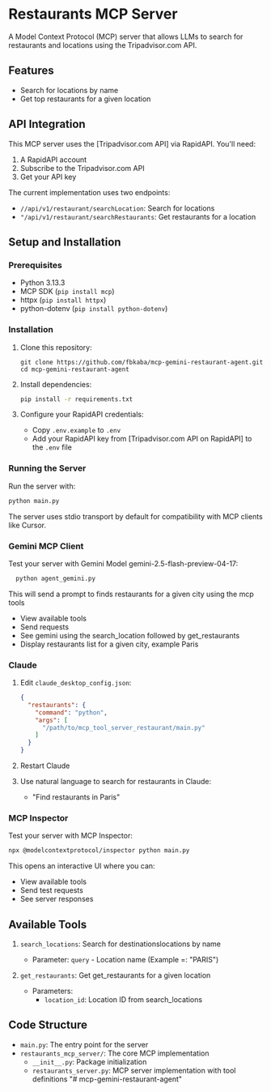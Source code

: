 # Restaurants MCP Server

A Model Context Protocol (MCP) server that allows LLMs to search for restaurants and locations using the Tripadvisor.com API.

## Features

- Search for locations by name
- Get top restaurants for a given location

## API Integration

This MCP server uses the [Tripadvisor.com API] via RapidAPI. You'll need:

1. A RapidAPI account
2. Subscribe to the Tripadvisor.com API
3. Get your API key

The current implementation uses two endpoints:
- `//api/v1/restaurant/searchLocation`: Search for locations
- `"/api/v1/restaurant/searchRestaurants`: Get restaurants for a location

## Setup and Installation

### Prerequisites

- Python 3.13.3
- MCP SDK (`pip install mcp`)
- httpx (`pip install httpx`)
- python-dotenv (`pip install python-dotenv`)

### Installation

1. Clone this repository:
   ```
   git clone https://github.com/fbkaba/mcp-gemini-restaurant-agent.git
   cd mcp-gemini-restaurant-agent
   ```

2. Install dependencies:
   ```bash
   pip install -r requirements.txt
   ```

3. Configure your RapidAPI credentials:
   - Copy `.env.example` to `.env`
   - Add your RapidAPI key from [Tripadvisor.com API on RapidAPI] to the `.env` file

### Running the Server

Run the server with:

```bash
python main.py
```

The server uses stdio transport by default for compatibility with MCP clients like Cursor.

### Gemini MCP Client  

Test your server with Gemini Model gemini-2.5-flash-preview-04-17:

```bash
  python agent_gemini.py
```

This will send a prompt to finds restaurants for a given city using the mcp tools
- View available tools
- Send requests 
- See gemini using the search_location followed by get_restaurants
- Display restaurants list for a given city, example Paris

### Claude

1. Edit `claude_desktop_config.json`:
   ```json
   {
     "restaurants": {
       "command": "python",
       "args": [
         "/path/to/mcp_tool_server_restaurant/main.py"
       ]
     }
   }
   ```

2. Restart Claude

3. Use natural language to search for restaurants in Claude:
   - "Find restaurants in Paris"

### MCP Inspector

Test your server with MCP Inspector:

```bash
npx @modelcontextprotocol/inspector python main.py
```

This opens an interactive UI where you can:
- View available tools
- Send test requests
- See server responses

## Available Tools

1. `search_locations`: Search for destinationslocations by name
   - Parameter: `query` - Location name (Example =: "PARIS")

2. `get_restaurants`: Get get_restaurants for a given location
   - Parameters:
     - `location_id`: Location ID from search_locations

## Code Structure

- `main.py`: The entry point for the server
- `restaurants_mcp_server/`: The core MCP implementation
  - `__init__.py`: Package initialization
  - `restaurants_server.py`: MCP server implementation with tool definitions
"# mcp-gemini-restaurant-agent" 
